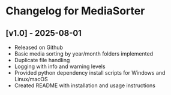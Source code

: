 # Changelog for MediaSorter


## [v1.0] - 2025-08-01
- Released on Github
- Basic media sorting by year/month folders implemented
- Duplicate file handling
- Logging with info and warning levels
- Provided python dependency install scripts for Windows and Linux/macOS
- Created README with installation and usage instructions
